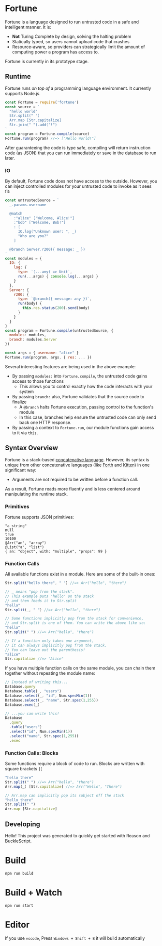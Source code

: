 # Fortune

Fortune is a language designed to run untrusted code in a safe and intelligent manner. It is:

- **Not** Turing Complete by design, solving the halting problem
- Statically typed, so users cannot upload code that crashes
- Resource-aware, so providers can strategically limit the amount of computing power a program has access to.

Fortune is currently in its prototype stage.

## Runtime

Fortune runs *on top of* a programming language environment. It currently supports Node.js.

```js
const Fortune = require('fortune')
const source = `
  "hello world"
  Str.split(" ")
  Arr.map [Str.capitalize]
  Str.join(" ").add("!")
`
const program = Fortune.compile(source)
Fortune.run(program) //=> ["Hello World!"]
```

After guaranteeing the code is type safe, compiling will return instruction code (as JSON) that you can run immediately or save in the database to run later.

### IO

By default, Fortune code does not have access to the outside. However, you can inject controlled modules for your untrusted code to invoke as it sees fit:

```js
const untrustedSource = `
  _.params.username

  @match
    :"alice" ["Welcome, Alice!"]
    :"bob" ["Welcome, Bob!"]
    : [
      IO.log("Unknown user: ", _)
      "Who are you?"
    ]

  @branch Server.r200({ message: _ })
`
const modules = {
  IO: {
    log: {
      type: `(...any) => Unit`,
      run(...args) { console.log(...args) }
    }
  },
  Server: {
    r200: {
      type: `@branch({ message: any })`,
      run(body) {
        this.res.status(200).send(body)
      }
    }
  }
}
const program = Fortune.compile(untrustedSource, {
  modules: modules,
  branch: modules.Server
})

const args = { username: "alice" }
Fortune.run(program, args, { res: ... })
```

Several interesting features are being used in the above example:

- By passing `modules:` into `Fortune.compile`, the untrusted code gains access to those functions
  - This allows you to control exactly how the code interacts with your system
- By passing `branch:` also, Fortune validates that the source code to finalize
  - A `@branch` halts Fortune execution, passing control to the function's module
  - In this case, branches help ensure the untrusted code can only send back one HTTP response.
- By passing a context to `Fortune.run`, our module functions gain access to it via `this`.

## Syntax Overview

Fortune is a stack-based [concatenative language](http://evincarofautumn.blogspot.com/2012/02/why-concatenative-programming-matters.html). However, its syntax is unique from other concatenative languages (like [Forth](https://www.forth.com/forth/) and [Kitten](http://kittenlang.org/)) in one significant way:

- Arguments are not required to be written before a function call.

As a result, Fortune reads more fluently and is less centered around manipulating the runtime stack.

### Primitives

Fortune supports JSON primitives:

```
"a string"
null
true
10100
@Arr("an", "array")
@List("a", "list")
{ an: "object", with: "multiple", "props": 99 }
```

### Function Calls

All available functions exist in a module. Here are some of the built-in ones:

```js
Str.split("hello there", " ") //=> Arr("hello", "there")

// _ means "pop from the stack".
// This example puts "hello" on the stack
// and then feeds it to Str.split
"hello"
Str.split(_, " ") //=> Arr("hello", "there")

// Some functions implicitly pop from the stack for convenience,
// and Str.split is one of them. You can write the above like so:
"hello"
Str.split(" ") //=> Arr("hello", "there")

// If a function only takes one argument,
// it can always implicitly pop from the stack.
// You can leave out the parenthesis!
"alice"
Str.capitalize //=> "Alice"
```

If you have multiple function calls on the same module, you can chain them together without repeating the module name:

```js
// Instead of writing this...
Database.query
Database.table(_, "users")
Database.select(_, "id", Num.specMin(1))
Database.select(_, "name", Str.spec(1,255))
Database.exec(_)

// ...you can write this!
Database
  .query
  .table("users")
  .select("id", Num.specMin(1))
  .select("name", Str.spec(1,255))
  .exec
```

### Function Calls: Blocks

Some functions require a block of code to run. Blocks are written with square brackets `[]`

```js
"hello there"
Str.split(" ") //=> Arr("hello", "there")
Arr.map(_) [Str.capitalize] //=> Arr("Hello", "There")

// Arr.map can implicitly pop its subject off the stack
"hello there"
Str.split(" ")
Arr.map [Str.capitalize]
```

## Developing

Hello! This project was generated to quickly get started with Reason and BuckleScript.

# Build
```
npm run build
```

# Build + Watch

```
npm run start
```


# Editor
If you use `vscode`, Press `Windows + Shift + B` it will build automatically
